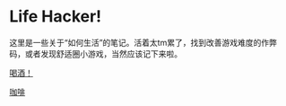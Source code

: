 # Life Hacker!

这里是一些关于“如何生活”的笔记。活着太tm累了，找到改善游戏难度的作弊码，或者发现舒适圈小游戏，当然应该记下来啦。

[喝酒！](/wiki/living/cocktail)

[咖啡](/wiki/living/coffee)
